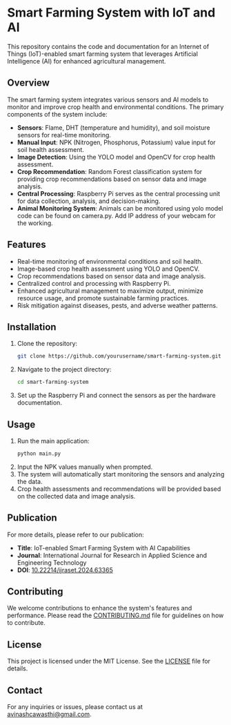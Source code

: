 # Smart Farming System with IoT and AI

This repository contains the code and documentation for an Internet of Things (IoT)-enabled smart farming system that leverages Artificial Intelligence (AI) for enhanced agricultural management.

## Overview

The smart farming system integrates various sensors and AI models to monitor and improve crop health and environmental conditions. The primary components of the system include:

- **Sensors**: Flame, DHT (temperature and humidity), and soil moisture sensors for real-time monitoring.
- **Manual Input**: NPK (Nitrogen, Phosphorus, Potassium) value input for soil health assessment.
- **Image Detection**: Using the YOLO model and OpenCV for crop health assessment.
- **Crop Recommendation**: Random Forest classification system for providing crop recommendations based on sensor data and image analysis.
- **Central Processing**: Raspberry Pi serves as the central processing unit for data collection, analysis, and decision-making.
- **Animal Monitoring System**: Animals can be monitored using yolo model code can be found on camera.py. Add IP address of your webcam for the working.

## Features

- Real-time monitoring of environmental conditions and soil health.
- Image-based crop health assessment using YOLO and OpenCV.
- Crop recommendations based on sensor data and image analysis.
- Centralized control and processing with Raspberry Pi.
- Enhanced agricultural management to maximize output, minimize resource usage, and promote sustainable farming practices.
- Risk mitigation against diseases, pests, and adverse weather patterns.

## Installation

1. Clone the repository:
    ```bash
    git clone https://github.com/yourusername/smart-farming-system.git
    ```
2. Navigate to the project directory:
    ```bash
    cd smart-farming-system
    ```
3. Set up the Raspberry Pi and connect the sensors as per the hardware documentation.

## Usage

1. Run the main application:
    ```bash
    python main.py
    ```
2. Input the NPK values manually when prompted.
3. The system will automatically start monitoring the sensors and analyzing the data.
4. Crop health assessments and recommendations will be provided based on the collected data and image analysis.

## Publication

For more details, please refer to our publication:

- **Title**: IoT-enabled Smart Farming System with AI Capabilities
- **Journal**: International Journal for Research in Applied Science and Engineering Technology
- **DOI**: [10.22214/ijraset.2024.63365](https://doi.org/10.22214/ijraset.2024.63365)

## Contributing

We welcome contributions to enhance the system's features and performance. Please read the [CONTRIBUTING.md](CONTRIBUTING.md) file for guidelines on how to contribute.

## License

This project is licensed under the MIT License. See the [LICENSE](LICENSE) file for details.

## Contact

For any inquiries or issues, please contact us at [avinashcawasthi@gmail.com](mailto:your-email@example.com).

